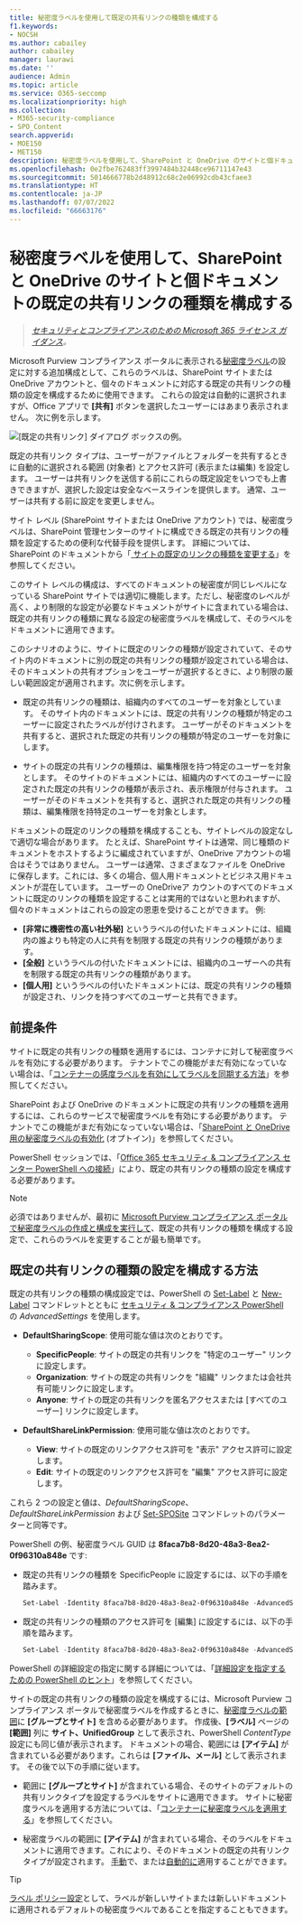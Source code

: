 ```yaml
---
title: 秘密度ラベルを使用して既定の共有リンクの種類を構成する
f1.keywords:
- NOCSH
ms.author: cabailey
author: cabailey
manager: laurawi
ms.date: ''
audience: Admin
ms.topic: article
ms.service: O365-seccomp
ms.localizationpriority: high
ms.collection:
- M365-security-compliance
- SPO_Content
search.appverid:
- MOE150
- MET150
description: 秘密度ラベルを使用して、SharePoint と OneDrive のサイトと個ドキュメントの既定の共有リンクの種類を構成します。
ms.openlocfilehash: 0e2fbe762483ff3997484b32448ce96711147e43
ms.sourcegitcommit: 5014666778b2d48912c68c2e06992cdb43cfaee3
ms.translationtype: HT
ms.contentlocale: ja-JP
ms.lasthandoff: 07/07/2022
ms.locfileid: "66663176"
---
```

# <a name="use-sensitivity-labels-to-configure-the-default-sharing-link-type-for-sites-and-documents-in-sharepoint-and-onedrive"></a>秘密度ラベルを使用して、SharePoint と OneDrive のサイトと個ドキュメントの既定の共有リンクの種類を構成する

>*[セキュリティとコンプライアンスのための Microsoft 365 ライセンス ガイダンス](/office365/servicedescriptions/microsoft-365-service-descriptions/microsoft-365-tenantlevel-services-licensing-guidance/microsoft-365-security-compliance-licensing-guidance)。*

Microsoft Purview コンプライアンス ポータルに表示される[秘密度ラベル](sensitivity-labels.md)の設定に対する追加構成として、これらのラベルは、SharePoint サイトまたは OneDrive アカウントと、個々のドキュメントに対応する既定の共有リンクの種類の設定を構成するために使用できます。 これらの設定は自動的に選択されますが、Office アプリで **[共有]** ボタンを選択したユーザーにはあまり表示されません。 次に例を示します。

![[既定の共有リンク] ダイアログ ボックスの例。](../media/default-sharing-link-example.png)

既定の共有リンク タイプは、ユーザーがファイルとフォルダーを共有するときに自動的に選択される範囲 (対象者) とアクセス許可 (表示または編集) を設定します。 ユーザーは共有リンクを送信する前にこれらの既定設定をいつでも上書きできますが、選択した設定は安全なベースラインを提供します。 通常、ユーザーは共有する前に設定を変更しません。

サイト レベル (SharePoint サイトまたは OneDrive アカウント) では、秘密度ラベルは、SharePoint 管理センターのサイトに構成できる既定の共有リンクの種類を設定するための便利な代替手段を提供します。 詳細については、SharePoint のドキュメントから「[ サイトの既定のリンクの種類を変更する](/sharepoint/change-default-sharing-link)」を参照してください。

このサイト レベルの構成は、すべてのドキュメントの秘密度が同じレベルになっている SharePoint サイトでは適切に機能します。ただし、秘密度のレベルが高く、より制限的な設定が必要なドキュメントがサイトに含まれている場合は、既定の共有リンクの種類に異なる設定の秘密度ラベルを構成して、そのラベルをドキュメントに適用できます。

このシナリオのように、サイトに既定のリンクの種類が設定されていて、そのサイト内のドキュメントに別の既定の共有リンクの種類が設定されている場合は、そのドキュメントの共有オプションをユーザーが選択するときに、より制限の厳しい範囲設定が適用されます。次に例を示します。

- 既定の共有リンクの種類は、組織内のすべてのユーザーを対象としています。 そのサイト内のドキュメントには、既定の共有リンクの種類が特定のユーザーに設定されたラベルが付けされます。 ユーザーがそのドキュメントを共有すると、選択された既定の共有リンクの種類が特定のユーザーを対象にします。

- サイトの既定の共有リンクの種類は、編集権限を持つ特定のユーザーを対象とします。 そのサイトのドキュメントには、組織内のすべてのユーザーに設定された既定の共有リンクの種類が表示され、表示権限が付与されます。 ユーザーがそのドキュメントを共有すると、選択された既定の共有リンクの種類は、編集権限を持特定のユーザーを対象とします。

ドキュメントの既定のリンクの種類を構成することも、サイトレベルの設定なしで適切な場合があります。 たとえば、SharePoint サイトは通常、同じ種類のドキュメントをホストするように編成されていますが、OneDrive アカウントの場合はそうではありません。 ユーザーは通常、さまざまなファイルを OneDrive に保存します。これには、多くの場合、個人用ドキュメントとビジネス用ドキュメントが混在しています。 ユーザーの OneDriveア カウントのすべてのドキュメントに既定のリンクの種類を設定することは実用的ではないと思われますが、個々のドキュメントはこれらの設定の恩恵を受けることができます。 例:

- **[非常に機密性の高い社外秘]** というラベルの付いたドキュメントには、組織内の誰よりも特定の人に共有を制限する既定の共有リンクの種類があります。
- **[全般]** というラベルの付いたドキュメントには、組織内のユーザーへの共有を制限する既定の共有リンクの種類があります。
- **[個人用]** というラベルの付いたドキュメントには、既定の共有リンクの種類が設定され、リンクを持つすべてのユーザーと共有できます。

## <a name="prerequisites"></a>前提条件

サイトに既定の共有リンクの種類を適用するには、コンテナに対して秘密度ラベルを有効にする必要があります。 テナントでこの機能がまだ有効になっていない場合は、「[コンテナーの感度ラベルを有効にしてラベルを同期する方法](sensitivity-labels-teams-groups-sites.md#how-to-enable-sensitivity-labels-for-containers-and-synchronize-labels)」を参照してください。

SharePoint および OneDrive のドキュメントに既定の共有リンクの種類を適用するには、これらのサービスで秘密度ラベルを有効にする必要があります。 テナントでこの機能がまだ有効になっていない場合は、「[SharePoint と OneDrive 用の秘密度ラベルの有効化](sensitivity-labels-sharepoint-onedrive-files.md#how-to-enable-sensitivity-labels-for-sharepoint-and-onedrive-opt-in) (オプトイン)」を参照してください。

PowerShell セッションでは、「[Office 365 セキュリティ & コンプライアンス センター PowerShell への接続](/powershell/exchange/office-365-scc/connect-to-scc-powershell/connect-to-scc-powershell)」により、既定の共有リンクの種類の設定を構成する必要があります。

> [!NOTE]
> 必須ではありませんが、最初に [Microsoft Purview コンプライアンス ポータルで秘密度ラベルの作成と構成を実行して](create-sensitivity-labels.md)、既定の共有リンクの種類を構成する設定で、これらのラベルを変更することが最も簡単です。

## <a name="how-to-configure-settings-for-the-default-sharing-link-type"></a>既定の共有リンクの種類の設定を構成する方法

既定の共有リンクの種類の構成設定では、PowerShell の [Set-Label](/powershell/module/exchange/set-label) と [New-Label](/powershell/module/exchange/new-labelpolicy) コマンドレットとともに [セキュリティ & コンプライアンス PowerShell](/powershell/exchange/scc-powershell) の *AdvancedSettings* を使用します。

- **DefaultSharingScope**: 使用可能な値は次のとおりです。
    - **SpecificPeople**: サイトの既定の共有リンクを "特定のユーザー" リンクに設定します。
    - **Organization**: サイトの既定の共有リンクを "組織" リンクまたは会社共有可能リンクに設定します。
    - **Anyone**: サイトの既定の共有リンクを匿名アクセスまたは [すべてのユーザー] リンクに設定します。

- **DefaultShareLinkPermission**: 使用可能な値は次のとおりです。
    - **View**: サイトの既定のリンクアクセス許可を "表示" アクセス許可に設定します。
    - **Edit**: サイトの既定のリンクアクセス許可を "編集" アクセス許可に設定します。

これら 2 つの設定と値は、*DefaultSharingScope*、*DefaultShareLinkPermission* および [Set-SPOSite](/powershell/module/sharepoint-online/set-sposite) コマンドレットのパラメーターと同等です。

PowerShell の例、秘密度ラベル GUID は **8faca7b8-8d20-48a3-8ea2-0f96310a848e** です:

- 既定の共有リンクの種類を SpecificPeople に設定するには、以下の手順を踏みます。
    
    ````powershell
    Set-Label -Identity 8faca7b8-8d20-48a3-8ea2-0f96310a848e -AdvancedSettings @{DefaultSharingScope="SpecificPeople"}
    ````

- 既定の共有リンクの種類のアクセス許可を [編集] に設定するには、以下の手順を踏みます。
    
    ````powershell
    Set-Label -Identity 8faca7b8-8d20-48a3-8ea2-0f96310a848e -AdvancedSettings @{DefaultShareLinkPermission="Edit"}
    ````

PowerShell の詳細設定の指定に関する詳細については、「[詳細設定を指定するための PowerShell のヒント](create-sensitivity-labels.md#powershell-tips-for-specifying-the-advanced-settings)」を参照してください。

サイトの既定の共有リンクの種類の設定を構成するには、Microsoft Purview コンプライアンス ポータルで秘密度ラベルを作成するときに、[秘密度ラベルの範囲](sensitivity-labels.md#label-scopes)に **[グループとサイト]** を含める必要があります。 作成後、**[ラベル]** ページの **[範囲]** 列に **サイト、UnifiedGroup** として表示され、PowerShell *ContentType* 設定にも同じ値が表示されます。 ドキュメントの場合、範囲には **[アイテム]** が含まれている必要があります。これらは **[ファイル、メール]** として表示されます。 その後で以下の手順に従います。

- 範囲に **[グループとサイト]** が含まれている場合、そのサイトのデフォルトの共有リンクタイプを設定するラベルをサイトに適用できます。 サイトに秘密度ラベルを適用する方法については、「[コンテナーに秘密度ラベルを適用する](sensitivity-labels-teams-groups-sites.md#how-to-apply-sensitivity-labels-to-containers)」を参照してください。

- 秘密度ラベルの範囲に **[アイテム]** が含まれている場合、そのラベルをドキュメントに適用できます。これにより、そのドキュメントの既定の共有リンクタイプが設定されます。 [手動](https://support.microsoft.com/office/apply-sensitivity-labels-to-your-files-and-email-in-office-2f96e7cd-d5a4-403b-8bd7-4cc636bae0f9)で、または[自動的に](apply-sensitivity-label-automatically.md)適用することができます。

> [!TIP]
> [ラベル ポリシー設定](sensitivity-labels.md#what-label-policies-can-do)として、ラベルが新しいサイトまたは新しいドキュメントに適用されるデフォルトの秘密度ラベルであることを指定することもできます。
